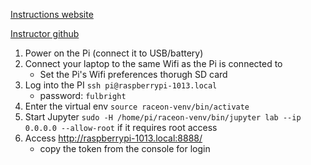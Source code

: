 [Instructions website](https://sites.google.com/usc.edu/raceon/home?authuser=0)

[Instructor github](https://github.com/valeriu-balaban/raceon)

1. Power on the Pi (connect it to USB/battery)
2. Connect your laptop to the same Wifi as the Pi is connected to
   - Set the Pi's Wifi preferences thorugh SD card
3. Log into the PI `ssh pi@raspberrypi-1013.local`
   - password: `fulbright`
4. Enter the virtual env `source raceon-venv/bin/activate`
5. Start Jupyter `sudo -H /home/pi/raceon-venv/bin/jupyter lab --ip 0.0.0.0 --allow-root` if it requires root access
6. Access http://raspberrypi-1013.local:8888/
   - copy the token from the console for login
